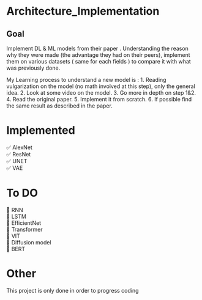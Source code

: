 # Architecture_Implementation

## Goal

Implement DL & ML models from their paper . Understanding the reason why they were made (the advantage they had on their peers),
implement them on various datasets ( same for each fields ) to compare it with what was previously done.

My Learning process to understand a new model is :
    1. Reading vulgarization on the model (no math involved at this step), only the general idea.
    2. Look at some video on the model.
    3. Go more in depth on step 1&2.
    4. Read the original paper.
    5. Implement it from scratch.
    6. If possible find the same result as described in the paper.

# Implemented

:white_check_mark: AlexNet </br>
:white_check_mark: ResNet </br>
:white_check_mark: UNET </br>
:white_check_mark: VAE </br>



# To DO

:memo: RNN </br>
:memo: LSTM </br>
:memo: EfficientNet </br>
:memo: Transformer </br>
:memo: VIT</br>
:memo: Diffusion model</br>
:memo: BERT</br>

# Other

This project is only done in order to progress coding 
